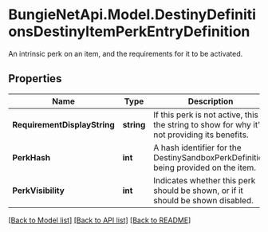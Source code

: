 # BungieNetApi.Model.DestinyDefinitionsDestinyItemPerkEntryDefinition
An intrinsic perk on an item, and the requirements for it to be activated.
## Properties

Name | Type | Description | Notes
------------ | ------------- | ------------- | -------------
**RequirementDisplayString** | **string** | If this perk is not active, this is the string to show for why it&#39;s not providing its benefits. | [optional] 
**PerkHash** | **int** | A hash identifier for the DestinySandboxPerkDefinition being provided on the item. | [optional] 
**PerkVisibility** | **int** | Indicates whether this perk should be shown, or if it should be shown disabled. | [optional] 

[[Back to Model list]](../README.md#documentation-for-models) [[Back to API list]](../README.md#documentation-for-api-endpoints) [[Back to README]](../README.md)

